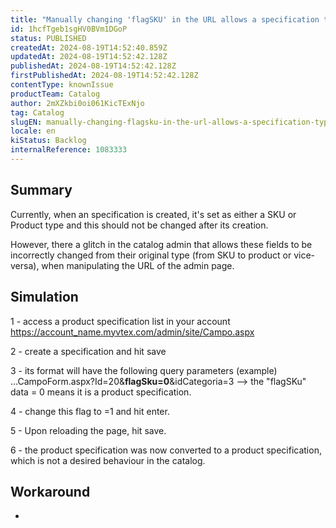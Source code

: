 ```yaml
---
title: "Manually changing 'flagSKU' in the URL allows a specification type to be improperly changed."
id: 1hcfTgeb1sgHV0BVm1DGoP
status: PUBLISHED
createdAt: 2024-08-19T14:52:40.859Z
updatedAt: 2024-08-19T14:52:42.128Z
publishedAt: 2024-08-19T14:52:42.128Z
firstPublishedAt: 2024-08-19T14:52:42.128Z
contentType: knownIssue
productTeam: Catalog
author: 2mXZkbi0oi061KicTExNjo
tag: Catalog
slugEN: manually-changing-flagsku-in-the-url-allows-a-specification-type-to-be-improperly-changed
locale: en
kiStatus: Backlog
internalReference: 1083333
---
```


## Summary


Currently, when an specification is created, it's set as either a SKU or Product type and this should not be changed after its creation.

However, there a glitch in the catalog admin that allows these fields to be incorrectly changed from their original type (from SKU to product or vice-versa), when manipulating the URL of the admin page.


##

## Simulation


1 - access a product specification list in your account https://account_name.myvtex.com/admin/site/Campo.aspx

2 - create a specification and hit save

3 - its format will have the following query parameters (example) ...CampoForm.aspx?Id=20&**flagSku=0**&idCategoria=3 --> the "flagSKu" data = 0 means it is a product specification.

4 - change this flag to =1 and hit enter.

5 - Upon reloading the page, hit save.

6 - the product specification was now converted to a product specification, which is not a desired behaviour in the catalog.


##

## Workaround


-





